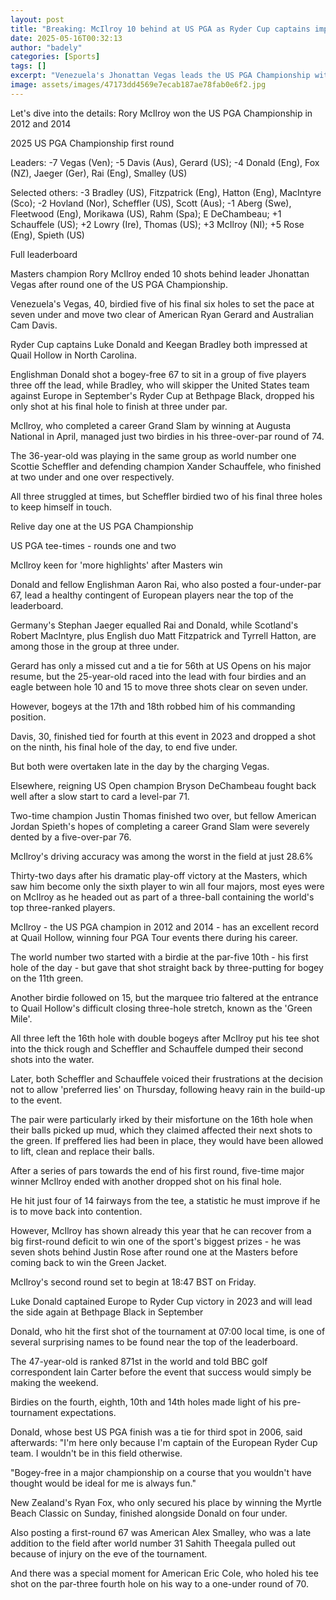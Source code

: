 ```yaml
---
layout: post
title: "Breaking: McIlroy 10 behind at US PGA as Ryder Cup captains impress"
date: 2025-05-16T00:32:13
author: "badely"
categories: [Sports]
tags: []
excerpt: "Venezuela's Jhonattan Vegas leads the US PGA Championship with several European players close behind, but Rory McIlroy endures a tough start."
image: assets/images/47173dd4569e7ecab187ae78fab0e6f2.jpg
---
```


Let's dive into the details: Rory McIlroy won the US PGA Championship in 2012 and 2014

2025 US PGA Championship first round

Leaders: -7 Vegas (Ven); -5 Davis (Aus), Gerard (US); -4 Donald (Eng), Fox (NZ), Jaeger (Ger), Rai (Eng), Smalley (US)

Selected others: -3 Bradley (US), Fitzpatrick (Eng), Hatton (Eng), MacIntyre (Sco); -2 Hovland (Nor), Scheffler (US), Scott (Aus); -1 Aberg (Swe), Fleetwood (Eng), Morikawa (US), Rahm (Spa); E DeChambeau; +1 Schauffele (US); +2 Lowry (Ire), Thomas (US); +3 McIlroy (NI); +5 Rose (Eng), Spieth (US)

Full leaderboard

Masters champion Rory McIlroy ended 10 shots behind leader Jhonattan Vegas after round one of the US PGA Championship.

Venezuela's Vegas, 40, birdied five of his final six holes to set the pace at seven under and move two clear of American Ryan Gerard and Australian Cam Davis.

Ryder Cup captains Luke Donald and Keegan Bradley both impressed at Quail Hollow in North Carolina.

Englishman Donald shot a bogey-free 67 to sit in a group of five players three off the lead, while Bradley, who will skipper the United States team against Europe in September's Ryder Cup at Bethpage Black, dropped his only shot at his final hole to finish at three under par.

McIlroy, who completed a career Grand Slam by winning at Augusta National in April, managed just two birdies in his three-over-par round of 74.

The 36-year-old was playing in the same group as world number one Scottie Scheffler and defending champion Xander Schauffele, who finished at two under and one over respectively.

All three struggled at times, but Scheffler birdied two of his final three holes to keep himself in touch.

Relive day one at the US PGA Championship

US PGA tee-times - rounds one and two

McIlroy keen for 'more highlights' after Masters win

Donald and fellow Englishman Aaron Rai, who also posted a four-under-par 67, lead a healthy contingent of European players near the top of the leaderboard.

Germany's Stephan Jaeger equalled Rai and Donald, while Scotland's Robert MacIntyre, plus English duo Matt Fitzpatrick and Tyrrell Hatton, are among those in the group at three under.

Gerard has only a missed cut and a tie for 56th at US Opens on his major resume, but the 25-year-old raced into the lead with four birdies and an eagle between hole 10 and 15 to move three shots clear on seven under.

However, bogeys at the 17th and 18th robbed him of his commanding position.

Davis, 30, finished tied for fourth at this event in 2023 and dropped a shot on the ninth, his final hole of the day, to end five under.

But both were overtaken late in the day by the charging Vegas.

Elsewhere, reigning US Open champion Bryson DeChambeau fought back well after a slow start to card a level-par 71.

Two-time champion Justin Thomas finished two over, but fellow American Jordan Spieth's hopes of completing a career Grand Slam were severely dented by a five-over-par 76.

McIlroy's driving accuracy was among the worst in the field at just 28.6%

Thirty-two days after his dramatic play-off victory at the Masters, which saw him become only the sixth player to win all four majors, most eyes were on McIlroy as he headed out as part of a three-ball containing the world's top three-ranked players.

McIlroy - the US PGA champion in 2012 and 2014 - has an excellent record at Quail Hollow, winning four PGA Tour events there during his career.

The world number two started with a birdie at the par-five 10th - his first hole of the day - but gave that shot straight back by three-putting for bogey on the 11th green.

Another birdie followed on 15, but the marquee trio faltered at the entrance to Quail Hollow's difficult closing three-hole stretch, known as the 'Green Mile'.

All three left the 16th hole with double bogeys after McIlroy put his tee shot into the thick rough and Scheffler and Schauffele dumped their second shots into the water.

Later, both Scheffler and Schauffele voiced their frustrations at the decision not to allow 'preferred lies' on Thursday, following heavy rain in the build-up to the event.

The pair were particularly irked by their misfortune on the 16th hole when their balls picked up mud, which they claimed affected their next shots to the green. If preffered lies had been in place, they would have been allowed to lift, clean and replace their balls.

After a series of pars towards the end of his first round, five-time major winner McIlroy ended with another dropped shot on his final hole.

He hit just four of 14 fairways from the tee, a statistic he must improve if he is to move back into contention.

However, McIlroy has shown already this year that he can recover from a big first-round deficit to win one of the sport's biggest prizes - he was seven shots behind Justin Rose after round one at the Masters before coming back to win the Green Jacket.

McIlroy's second round set to begin at 18:47 BST on Friday.

Luke Donald captained Europe to Ryder Cup victory in 2023 and will lead the side again at Bethpage Black in September

Donald, who hit the first shot of the tournament at 07:00 local time, is one of several surprising names to be found near the top of the leaderboard.

The 47-year-old is ranked 871st in the world and told BBC golf correspondent Iain Carter before the event that success would simply be making the weekend.

Birdies on the fourth, eighth, 10th and 14th holes made light of his pre-tournament expectations.

Donald, whose best US PGA finish was a tie for third spot in 2006, said afterwards: "I'm here only because I'm captain of the European Ryder Cup team. I wouldn't be in this field otherwise.

"Bogey-free in a major championship on a course that you wouldn't have thought would be ideal for me is always fun."

New Zealand's Ryan Fox, who only secured his place by winning the Myrtle Beach Classic on Sunday, finished alongside Donald on four under.

Also posting a first-round 67 was American Alex Smalley, who was a late addition to the field after world number 31 Sahith Theegala pulled out because of injury on the eve of the tournament.

And there was a special moment for American Eric Cole, who holed his tee shot on the par-three fourth hole on his way to a one-under round of 70.

